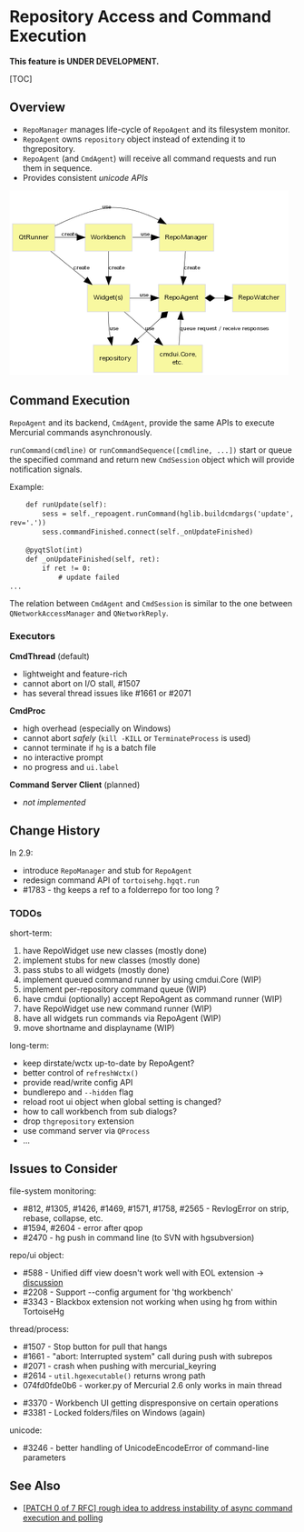 # Repository Access and Command Execution

**This feature is UNDER DEVELOPMENT.**

[TOC]

## Overview

* `RepoManager` manages life-cycle of `RepoAgent` and its filesystem monitor.
* `RepoAgent` owns `repository` object instead of extending it to thgrepository.
* `RepoAgent` (and `CmdAgent`) will receive all command requests and run them in sequence.
* Provides consistent *unicode APIs*

![](fig/repository-classes.png)

## Command Execution

`RepoAgent` and its backend, `CmdAgent`, provide the same APIs to execute Mercurial commands asynchronously.

`runCommand(cmdline)` or `runCommandSequence([cmdline, ...])` start or queue the specified command and return new `CmdSession` object which will provide notification signals.

Example:

~~~~{.py}
    def runUpdate(self):
        sess = self._repoagent.runCommand(hglib.buildcmdargs('update', rev='.'))
        sess.commandFinished.connect(self._onUpdateFinished)

    @pyqtSlot(int)
    def _onUpdateFinished(self, ret):
        if ret != 0:
            # update failed
...
~~~~

The relation between `CmdAgent` and `CmdSession` is similar to the one between `QNetworkAccessManager` and `QNetworkReply`.

### Executors

**CmdThread** (default)

* lightweight and feature-rich
* cannot abort on I/O stall, #1507
* has several thread issues like #1661 or #2071

**CmdProc**

* high overhead (especially on Windows)
* cannot abort *safely* (`kill -KILL` or `TerminateProcess` is used)
* cannot terminate if `hg` is a batch file
* no interactive prompt
* no progress and `ui.label`

**Command Server Client** (planned)

* *not implemented*

## Change History

In 2.9:

* introduce `RepoManager` and stub for `RepoAgent`
* redesign command API of `tortoisehg.hgqt.run`
* #1783 - thg keeps a ref to a folderrepo for too long ?

### TODOs

short-term:

1. have RepoWidget use new classes (mostly done)
1. implement stubs for new classes (mostly done)
1. pass stubs to all widgets (mostly done)
1. implement queued command runner by using cmdui.Core (WIP)
1. implement per-repository command queue (WIP)
1. have cmdui (optionally) accept RepoAgent as command runner (WIP)
1. have RepoWidget use new command runner (WIP)
1. have all widgets run commands via RepoAgent (WIP)
1. move shortname and displayname (WIP)

long-term:

* keep dirstate/wctx up-to-date by RepoAgent?
* better control of `refreshWctx()`
* provide read/write config API
* bundlerepo and `--hidden` flag
* reload root ui object when global setting is changed?
* how to call workbench from sub dialogs?
* drop `thgrepository` extension
* use command server via `QProcess`
* ...

## Issues to Consider

file-system monitoring:

* #812, #1305, #1426, #1469, #1571, #1758, #2565 - RevlogError on strip, rebase, collapse, etc.
* #1594, #2604 - error after qpop
* #2470 - hg push in command line (to SVN with hgsubversion)

repo/ui object:

* #588 - Unified diff view doesn't work well with EOL extension
  → [discussion](http://thread.gmane.org/gmane.comp.version-control.mercurial.tortoisehg.user/3341/focus=3345)
* #2208 - Support --config argument for 'thg workbench'
* #3343 - Blackbox extension not working when using hg from within TortoiseHg

thread/process:

* #1507 - Stop button for pull that hangs
* #1661 - "abort: Interrupted system" call during push with subrepos
* #2071 - crash when pushing with mercurial_keyring
* #2614 - `util.hgexecutable()` returns wrong path
* 074fd0fde0b6 - worker.py of Mercurial 2.6 only works in main thread
- #3370 - Workbench UI getting dispresponsive on certain operations
- #3381 - Locked folders/files on Windows (again)

unicode:

* #3246 - better handling of UnicodeEncodeError of command-line parameters

## See Also

* [[PATCH 0 of 7 RFC] rough idea to address instability of async command execution and polling](https://groups.google.com/d/msg/thg-dev/r2cWqYDg4iQ/JVg12dP1O1AJ)